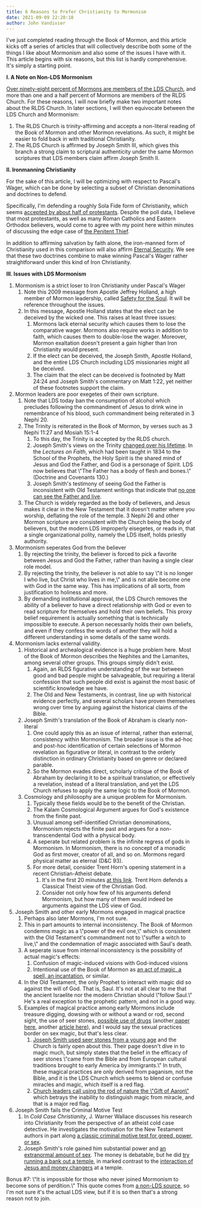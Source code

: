 ```yaml
---
title: 6 Reasons to Prefer Christianity to Mormonism
date: 2021-09-09 22:20:18
author: John Vandivier
---
```




<!-- wp:paragraph -->
<p>I've just completed reading through the Book of Mormon, and this article kicks off a series of articles that will collectively describe both some of the things I like about Mormonism and also some of the issues I have with it. This article begins with six reasons, but this list is hardly comprehensive. It's simply a starting point.</p>
<!-- /wp:paragraph -->

<!-- wp:paragraph -->
<p><strong>I. A Note on Non-LDS Mormonism</strong></p>
<!-- /wp:paragraph -->

<!-- wp:paragraph -->
<p><a href=\"https://en.wikipedia.org/w/index.php?title=List_of_denominations_in_the_Latter_Day_Saint_movement&amp;oldid=1036536044\">Over ninety-eight percent of Mormons are members of the LDS Church</a>, and more than one and a half percent of Mormons are members of the RLDS Church. For these reasons, I will now briefly make two important notes about the RLDS Church. In later sections, I will then equivocate between the LDS Church and Mormonism:</p>
<!-- /wp:paragraph -->

<!-- wp:list {\"ordered\":true} -->
<ol><li>The RLDS Church is trinity-affirming and accepts a non-literal reading of the Book of Mormon and other Mormon revelations. As such, it might be easier to fold back in with traditional Christianity.</li><li>The RLDS Church is affirmed by Joseph Smith III, which gives this branch a strong claim to scriptural authenticity under the same Mormon scriptures that LDS members claim affirm Joseph Smith II.</li></ol>
<!-- /wp:list -->

<!-- wp:paragraph -->
<p><strong>II. Ironmanning Christianity</strong></p>
<!-- /wp:paragraph -->

<!-- wp:paragraph -->
<p>For the sake of this article, I will be optimizing with respect to Pascal's Wager, which can be done by selecting a subset of Christian denominations and doctrines to defend.</p>
<!-- /wp:paragraph -->

<!-- wp:paragraph -->
<p>Specifically, I'm defending a roughly Sola Fide form of Christianity, which seems <a href=\"http://thegospelcoalition.org/article/new-survey-finds-majority-of-protestants-are-not-protestant/\">accepted by about half of protestants</a>. Despite the poll data, I believe that most protestants, as well as many Roman Catholics and Eastern Orthodox believers, would come to agree with my point here within minutes of discussing the edge case of <a href=\"https://en.wikipedia.org/w/index.php?title=Penitent_thief&amp;oldid=1039196168\">the Penitent Thief</a>.</p>
<!-- /wp:paragraph -->

<!-- wp:paragraph -->
<p>In addition to affirming salvation by faith alone, the iron-manned form of Christianity used in this comparison will also affirm <a href=\"https://en.wikipedia.org/w/index.php?title=Eternal_security&amp;oldid=1040067136\">Eternal Security</a>. We see that these two doctrines combine to make winning Pascal's Wager rather straightforward under this kind of Iron Christianity.</p>
<!-- /wp:paragraph -->

<!-- wp:paragraph -->
<p><strong>III. Issues with LDS Mormonism</strong></p>
<!-- /wp:paragraph -->

<!-- wp:list {\"ordered\":true} -->
<ol><li>Mormonism is a strict loser to Iron Christianity under Pascal's Wager<ol><li>Note this 2009 message from Apostle Jeffrey Holland, a high member of Mormon leadership, called <a href=\"https://www.churchofjesuschrist.org/study/general-conference/2009/10/safety-for-the-soul?lang=eng\">Safety for the Soul</a>. It will be reference throughout the issues.</li><li>In this message, Apostle Holland states that the elect can be deceived by the wicked one. This raises at least three issues:<ol><li>Mormons lack eternal security which causes them to lose the comparative wager. Mormons also require works in addition to faith, which causes them to double-lose the wager. Moreover, Mormon exaltation doesn't present a gain higher than Iron Christianity would present.</li><li>If the elect can be deceived, the Joseph Smith, Apostle Holland, and the entire LDS Church including LDS missionaries might all be deceived.</li><li>The claim that the elect can be deceived is footnoted by Matt 24:24 and Joseph Smith's commentary on Matt 1:22, yet neither of these footnotes support the claim.</li></ol></li></ol></li><li>Mormon leaders are poor exegetes of their own scripture.<ol><li>Note that LDS today ban the consumption of alcohol which precludes following the commandment of Jesus to drink wine in remembrance of his blood, such commandment being reiterated in 3 Nephi 20.</li><li>The Trinity is reiterated in the Book of Mormon, by verses such as 3 Nephi 11:27 and Mosiah 15:1-4<ol><li>To this day, the Trinity is accepted by the RLDS church.</li><li>Joseph Smith's views on the Trinity <a href=\"https://en.wikipedia.org/w/index.php?title=God_in_Mormonism&amp;oldid=1040329490#Teachings_in_the_1820s_and_early_1830s\">changed over his lifetime</a>. In the <em>Lectures on Faith</em>, which had been taught in 1834 to the School of the Prophets, the Holy Spirit is the shared mind of Jesus and God the Father, and God is a personage of Spirit. LDS now believes that \"The Father has a body of flesh and bones.\" (Doctrine and Covenants 130.)</li><li>Joseph Smith's testimony of seeing God the Father is inconsistent with Old Testament writings that indicate that <a href=\"https://hermeneutics.stackexchange.com/questions/50582/no-one-has-seen-the-father-john-118-john-646/50594#50594\">no one can see the Father and live</a>.</li></ol></li><li>The Church is widely regarded as the body of believers, and Jesus makes it clear in the New Testament that it doesn't matter where you worship, deflating the role of the temple. 3 Nephi 26 and other Mormon scripture are consistent with the Church being the body of believers, but the modern LDS improperly eisegetes, or reads in, that a single organizational polity, namely the LDS itself, holds priestly authority.</li></ol></li><li>Mormonism seperates God from the believer<ol><li>By rejecting the trinity, the believer is forced to pick a favorite between Jesus and God the Father, rather than having a single clear role model.</li><li>By rejecting the trinity, the believer is not able to say \"it is no longer I who live, but Christ who lives in me,\" and is not able become one with God in the same way. This has implications of all sorts, from justification to holiness and more.</li><li>By demanding institutional approval, the LDS Church removes the ability of a believer to have a direct relationship with God or even to read scripture for themselves and hold their own beliefs. This proxy belief requirement is actually something that is technically impossible to execute. A person necessarily holds their own beliefs, and even if they confess the words of another they will hold a different understanding in some details of the same words.</li></ol></li><li>Mormonism lacks external validity.<ol><li>Historical and archealogical evidence is a huge problem here. Most of the Book of Mormon describes the Nephites and the Lamanites, among several other groups. This groups simply didn't exist.<ol><li>Again, an RLDS figurative understanding of the war between good and bad people might be salvageable, but requiring a literal confession that such people did exist is against the most basic of scientific knowledge we have.</li><li>The Old and New Testaments, in contrast, line up with historical evidence perfectly, and several scholars have proven themselves wrong over time by arguing against the historical claims of the Bible.</li></ol></li><li>Joseph Smith's translation of the Book of Abraham is clearly non-literal<ol><li>One could apply this as an issue of internal, rather than external, consistency within Mormonism. The broader issue is the ad-hoc and post-hoc identification of certain selections of Mormon revelation as figurative or literal, in contrast to the orderly distinction in ordinary Christianity based on genre or declared parable.</li><li>So the Mormon evades direct, scholarly critique of the Book of Abraham by declaring it to be a spiritual translation, or effectively a revelation, instead of a literal translation, and yet the LDS Church refuses to apply the same logic to the Book of Mormon.</li></ol></li><li>Cosmology and philosophy are a unique problem for Mormonism.<ol><li>Typically these fields would be to the benefit of the Christian.</li><li>The Kalam Cosmological Argument argues for God's existence from the finite past.</li><li>Unusual among self-identified Christian denominations, Mormonism rejects the finite past and argues for a non-transcendental God with a physical body.</li><li>A seperate but related problem is the infinite regress of gods in Mormonism. In Mormonism, there is no concept of a monadic God as first mover, creator of all, and so on. Mormons regard physical matter as eternal (D&amp;C 93).</li><li>For more detail, consider Trent Horn's opening statement in a recent Christian-Atheist debate.<ol><li>It's in the first 20 minutes <a href=\"https://www.youtube.com/watch?v=GTPwaU3JAU8\">at this link</a>. Trent Horn defends a Classical Theist view of the Christian God.</li><li>Consider not only how few of his arguments defend Mormonism, but how many of them would indeed be arguments against the LDS view of God.</li></ol></li></ol></li></ol></li><li>Joseph Smith and other early Mormons engaged in magical practice<ol><li>Perhaps also later Mormons, I'm not sure.</li><li>This in part amounts to internal inconsistency. The Book of Mormon condemns magic as a \"power of the evil one,\" which is consistent with the Old Testament's commandment not to \"suffer a witch to live,\" and the condemnation of magic associated with Saul's death.</li><li>A seperate issue from internal inconsistency is the possibility of actual magic's effects:<ol><li>Confusion of magic-induced visions with God-induced visions</li><li>Intentional use of the Book of Mormon as <a href=\"https://en.wikipedia.org/w/index.php?title=Incantation&amp;oldid=1036178269#Modern_uses_and_interpretations\">an act of magic, a spell, an incantation</a>, or similar.</li></ol></li><li>In the Old Testament, the only Prophet to interact with magic did so against the will of God. That is, Saul. It's not at all clear to me that the ancient Israelite nor the modern Christian should \"follow Saul.\" He's a real exception to the prophetic pattern, and not in a good way.</li><li>Examples of magical practice among early Mormons include treasure digging, dowsing with or without a wand or rod, second sight, the use of seer stones, <a href=\"https://akjournals.com/view/journals/2054/3/2/article-p212.xml\">possible use of drugs</a> (another<a href=\"https://bibliography.maps.org/bibliography/default/citation/10378\"> paper here</a>, another <a href=\"https://akjournals.com/view/journals/2054/3/2/article-p212.xml\">article here</a>), and I would say the sexual practices border on sex magic, but that's less clear.<ol><li><a href=\"https://www.churchofjesuschrist.org/study/history/topics/seer-stones?lang=eng\">Joseph Smith used seer stones from a young age</a> and the Church is fairly open about this. Their page doesn't dive in to magic much, but simply states that the belief in the efficacy of seer stones \"came from the Bible and from European cultural traditions brought to early America by immigrants.\" In truth, these magical practices are only derived from paganism, not the Bible, and it is the LDS Church which seems to blend or confuse miracles and magic, which itself is a red flag.</li><li><a href=\"https://www.churchofjesuschrist.org/study/history/topics/divining-rods?lang=eng\">Church leaders call using the rod of nature the \"Gift of Aaron\"</a> which betrays the inability to distinguish magic from miracle, and that is a major red flag.</li></ol></li></ol></li><li>Joseph Smith fails the Criminal Motive Test<ol><li>In <em>Cold Case Christianity</em>, J. Warner Wallace discusses his research into Christianity from the perspective of an atheist cold case detective. He investigates the motivation for the New Testament authors in part along <a href=\"https://coldcasechristianity.com/writings/why-understanding-criminal-motive-is-so-important-to-christians/\">a classic criminal motive test for greed, power, or sex</a>.</li><li>Joseph Smith's role gained him substantial power and <a href=\"https://josephsmithspolygamy.org/common-questions/plural-marriages-sexual/\">an extranormal amount of sex</a>. The money is debatable, but he did <a href=\"https://en.wikipedia.org/w/index.php?title=Kirtland_Safety_Society&amp;oldid=1041420138\">try running a bank out a temple</a>, in marked contrast to the <a href=\"https://www.bibleodyssey.org/en/passages/main-articles/jesus-and-the-moneychangers\">interaction of Jesus and money changers</a> at a temple.</li></ol></li></ol>
<!-- /wp:list -->

<!-- wp:paragraph -->
<p>Bonus #7: \"It is impossible for those who never joined Mormonism to become sons of perdition.\" This quote comes from <a href=\"https://www.mrm.org/outer-darkness-sons-of-perdition\">a non-LDS source</a>, so I'm not sure it's the actual LDS view, but if it is so then that's a strong reason not to join.</p>
<!-- /wp:paragraph -->